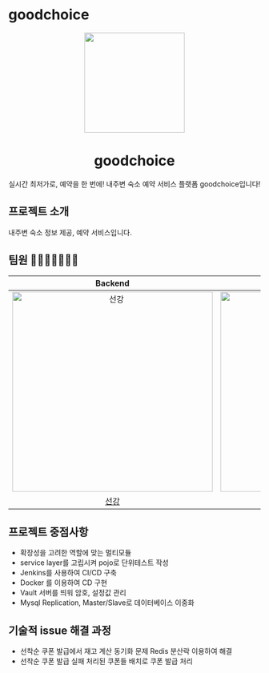 # goodchoice


<p align="middle" >
  <img width="200px;" src="https://cdn-icons-png.flaticon.com/512/4812/4812872.png"/>
<!--   ![image](https://github.com/f-lab-edu/goodchoice/assets/46472768/c1f0a682-7982-466f-860b-84be2691f9f5) -->
</p>
<h1 align="middle">goodchoice</h1>
<p align="middle">실시간 최저가로, 예약을 한 번에! 내주변 숙소 예약 서비스 플랫폼 goodchoice입니다!</p>

## 프로젝트 소개

내주변 숙소 정보 제공, 예약 서비스입니다.


## 팀원 👨‍👨‍👧‍👧👩‍👦‍👦

|                                         Backend                                          |                                         Backend                                          |
| :--------------------------------------------------------------------------------------: | :--------------------------------------------------------------------------------------: |
| <img src="" width=400px alt="선강"/> | <img src="" width=400px alt="봄봄"/> |
|                       [선강](https://github.com/zzangoobrother)                        |                            [은지](https://github.com/KATEKEITH)                            |       |


## 프로젝트 중점사항

- 확장성을 고려한 역할에 맞는 멀티모듈
- service layer를 고립시켜 pojo로 단위테스트 작성
- Jenkins를 사용하여 CI/CD 구축
- Docker 를 이용하여 CD 구현
- Vault 서버를 띄워 암호, 설정값 관리
- Mysql Replication, Master/Slave로 데이터베이스 이중화


## 기술적 issue 해결 과정

- 선착순 쿠폰 발급에서 재고 계산 동기화 문제 Redis 분산락 이용하여 해결
- 선착순 쿠폰 발급 실패 처리된 쿠폰들 배치로 쿠폰 발급 처리
